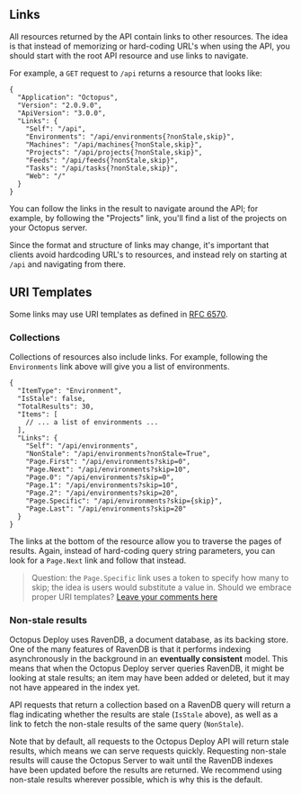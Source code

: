 ## Links

All resources returned by the API contain links to other resources. The idea is that instead of memorizing or hard-coding URL's when using the API, you should start with the root API resource and use links to navigate. 

For example, a `GET` request to `/api` returns a resource that looks like:
  
    {
      "Application": "Octopus",
      "Version": "2.0.9.0",
      "ApiVersion": "3.0.0",
      "Links": {
        "Self": "/api",
        "Environments": "/api/environments{?nonStale,skip}",
        "Machines": "/api/machines{?nonStale,skip}",
        "Projects": "/api/projects{?nonStale,skip}",
        "Feeds": "/api/feeds{?nonStale,skip}",
        "Tasks": "/api/tasks{?nonStale,skip}",
        "Web": "/"
      }
    }

You can follow the links in the result to navigate around the API; for example, by following the "Projects" link, you'll find a list of the projects on your Octopus server. 

Since the format and structure of links may change, it's important that clients avoid hardcoding URL's to resources, and instead rely on starting at `/api` and navigating from there. 

## URI Templates

Some links may use URI templates as defined in [RFC 6570](http://tools.ietf.org/html/rfc6570). 

### Collections

Collections of resources also include links. For example, following the `Environments` link above will give you a list of environments. 

    {
      "ItemType": "Environment",
      "IsStale": false,
      "TotalResults": 30,
      "Items": [
        // ... a list of environments ...
      ],
      "Links": {
        "Self": "/api/environments",
        "NonStale": "/api/environments?nonStale=True",
        "Page.First": "/api/environments?skip=0",
        "Page.Next": "/api/environments?skip=10",
        "Page.0": "/api/environments?skip=0",
        "Page.1": "/api/environments?skip=10",
        "Page.2": "/api/environments?skip=20",
        "Page.Specific": "/api/environments?skip={skip}",
        "Page.Last": "/api/environments?skip=20"
      }
    }

The links at the bottom of the resource allow you to traverse the pages of results. Again, instead of hard-coding query string parameters, you can look for a `Page.Next` link and follow that instead. 

> Question: the `Page.Specific` link uses a token to specify how many to skip; the idea is users would substitute a value in. Should we embrace proper URI templates? [Leave your comments here](https://github.com/OctopusDeploy/OctopusDeploy-Api/issues/2)

### Non-stale results

Octopus Deploy uses RavenDB, a document database, as its backing store. One of the many features of RavenDB is that it performs indexing asynchronously in the background in an **eventually consistent** model. This means that when the Octopus Deploy server queries RavenDB, it might be looking at stale results; an item may have been added or deleted, but it may not have appeared in the index yet. 

API requests that return a collection based on a RavenDB query will return a flag indicating whether the results are stale (`IsStale` above), as well as a link to fetch the non-stale results of the same query (`NonStale`). 

Note that by default, all requests to the Octopus Deploy API will return stale results, which means we can serve requests quickly. Requesting non-stale results will cause the Octopus Server to wait until the RavenDB indexes have been updated before the results are returned. We recommend using non-stale results wherever possible, which is why this is the default.  
